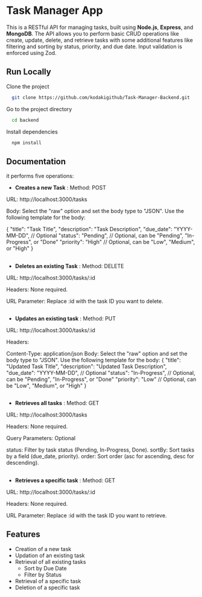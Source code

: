 
# Task Manager App

This is a RESTful API for managing tasks, built using **Node.js**, **Express**, and **MongoDB**. The API allows you to perform basic CRUD operations like create, update, delete, and retrieve tasks with some additional features like filtering and sorting by status, priority, and due date. Input validation is enforced using Zod.


## Run Locally

Clone the project

```bash
  git clone https://github.com/kodakigithub/Task-Manager-Backend.git
```

Go to the project directory

```bash
  cd backend
```

Install dependencies

```bash
  npm install
```




## Documentation

it performs five operations:

- **Creates a new Task** : Method: POST

URL: http://localhost:3000/tasks

Body: Select the "raw" option and set the body type to "JSON". Use the following template for the body:

{
  "title": "Task Title",
  "description": "Task Description",
  "due_date": "YYYY-MM-DD",  // Optional
  "status": "Pending",       // Optional, can be "Pending", "In-Progress", or "Done"
  "priority": "High"         // Optional, can be "Low", "Medium", or "High"
}
##

- **Deletes an existing Task** : 
Method: DELETE

URL: http://localhost:3000/tasks/:id

Headers: None required.

URL Parameter: Replace :id with the task ID you want to delete.
##

- **Updates an existing task** : 
Method: PUT

URL: http://localhost:3000/tasks/:id

Headers:

Content-Type: application/json
Body: Select the "raw" option and set the body type to "JSON". Use the following template for the body:
{
  "title": "Updated Task Title",
  "description": "Updated Task Description",
  "due_date": "YYYY-MM-DD",  // Optional
  "status": "In-Progress",   // Optional, can be "Pending", "In-Progress", or "Done"
  "priority": "Low"          // Optional, can be "Low", "Medium", or "High"
}

##

- **Retrieves all tasks** : Method: GET

URL: http://localhost:3000/tasks

Headers: None required.

Query Parameters: Optional

status: Filter by task status (Pending, In-Progress, Done).
sortBy: Sort tasks by a field (due_date, priority).
order: Sort order (asc for ascending, desc for descending).

##

- **Retrieves a specific task** : 
Method: GET

URL: http://localhost:3000/tasks/:id

Headers: None required.

URL Parameter: Replace :id with the task ID you want to retrieve.




## Features

- Creation of a new task
- Updation of an existing task
- Retrieval of all existing tasks
    - Sort by Due Date
    - Filter by Status
- Retrieval of a specific task
- Deletion of a specific task


